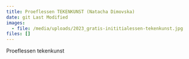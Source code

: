 ```yaml
---
title: Proeflessen TEKENKUNST (Natacha Dimovska)
date: git Last Modified
images:
  - file: /media/uploads/2023_gratis-inititialessen-tekenkunst.jpg
files: []
---
```

P﻿roeflessen tekenkunst